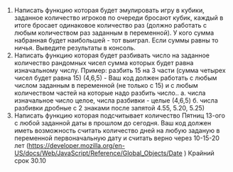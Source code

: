 1. Написать функцию которая будет эмулировать игру в кубики, заданное количество игроков по очереди бросают кубик, каждый в итоге бросает одинаковое количество раз (должно работать с любым количеством раз заданным в переменной). У кого сумма набранная будет наибольшей - тот выиграл. Если суммы равны то ничья. Выведите результаты в консоль.
2. Написать функцию которая будет разбивать число на заданное количество рандомных чисел сумма которых будет равна изначальному числу. Пример: разбить 15 на 3 части (сумма четырех чисел будет равна 15) (4,6,5) - Ваш код должен работать с любым числом заданным в переменной (не только с 15) и с любым количеством частей на которые надо разбить число..
а. числа изначальное число целое, числа разбивки - целые (4,6,5)
б. числа разбивки дробные с 2 знаками после запятой 4.55, 5.20, 5.25)
3. Написать функцию которая подсчитывает количество Пятниц 13-ого с любой заданной даты в прошлом до сегодня. Ваш код должен иметь возможность считать количество дней на любую заданую в переменной первоначальную дату и считать верно через 10-15-20 лет (https://developer.mozilla.org/en-US/docs/Web/JavaScript/Reference/Global_Objects/Date )
Крайний срок 30.10